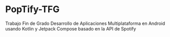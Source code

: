 # PopTify-TFG
Trabajo Fin de Grado Desarrollo de Aplicaciones Multiplataforma en Android usando Kotlin y Jetpack Compose basado en la API de Spotify
